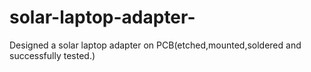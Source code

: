 # solar-laptop-adapter-
Designed a solar laptop adapter on PCB(etched,mounted,soldered and successfully tested.)

